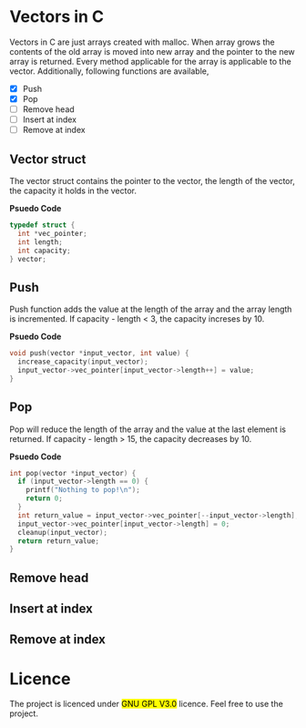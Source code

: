 # Vectors in C
Vectors in C are just arrays created with malloc. When array grows the contents of the old array is moved into new array and the pointer to the new array is returned.
Every method applicable for the array is applicable to the vector. Additionally, following functions are available,

- [x] Push
- [x] Pop
- [ ] Remove head
- [ ] Insert at index
- [ ] Remove at index

## Vector struct
The vector struct contains the pointer to the vector, the length of the vector, the capacity it holds in the vector.

__Psuedo Code__
```c
typedef struct {
  int *vec_pointer;
  int length;
  int capacity;
} vector;
```
## Push
Push function adds the value at the length of the array and the array length is incremented. If capacity - length < 3, the capacity increses by 10.

__Psuedo Code__
```c
void push(vector *input_vector, int value) {
  increase_capacity(input_vector);
  input_vector->vec_pointer[input_vector->length++] = value;
}
```
## Pop
Pop will reduce the length of the array and the value at the last element is returned. If capacity - length > 15, the capacity decreases by 10.

__Psuedo Code__
```c
int pop(vector *input_vector) {
  if (input_vector->length == 0) {
    printf("Nothing to pop!\n");
    return 0;
  }
  int return_value = input_vector->vec_pointer[--input_vector->length];
  input_vector->vec_pointer[input_vector->length] = 0;
  cleanup(input_vector);
  return return_value;
}
```
## Remove head
## Insert at index
## Remove at index
# Licence
The project is licenced under <mark> GNU GPL V3.0</mark> licence. Feel free to use the project.
